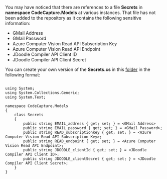 You may have noticed that there are references to a file **Secrets** in **namespace CodeCapture.Models** at various instances. That file has not been added to the repository as it contains the following sensitive information:

* GMail Address
* GMail Password
* Azure Computer Vision Read API Subscription Key
* Azure Computer Vision Read API Endpoint
* JDoodle Compiler API Client ID
* JDoodle Compiler API Client Secret

You can create your own version of the **Secrets.cs** in this [folder](https://github.com/adityaoberai/CodeCapture/tree/master/CodeCapture/CodeCapture/Models) in the following format:

```

using System;
using System.Collections.Generic;
using System.Text;

namespace CodeCapture.Models
{
    class Secrets
    {
        public string EMAIL_address { get; set; } = <GMail Address>
        public string EMAIL_password { get; set; } = <GMail Password>;
        public string READ_subscriptionKey { get; set; } = <Azure Computer Vision Read API Subscription Key>;
        public string READ_endpoint { get; set; } = <Azure Computer Vision Read API Endpoint>;
        public string JDOODLE_clientId { get; set; } = <JDoodle Compiler API Client ID>;
        public string JDOODLE_clientSecret { get; set; } = <JDoodle Compiler API Client Secret>;
    }
}

```

